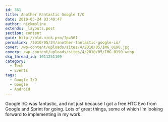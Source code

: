 ```yaml
---
id: 361
title: Another Fantastic Google I/O
date: 2010-05-24 03:40:47
author: nickmoline
extends: _layouts.post
section: content
guid: http://old.nick.pro/?p=361
permalink: /2010/05/24/another-fantastic-google-io/
cover: /wp-content/uploads/sites/4/2010/05/IMG_0190.jpg
coverp: /wp-content/uploads/sites/4/2010/05/IMG_0190.webp
dsq_thread_id: 1011251109
category:
  - Tech
  - Events
tags:
  - Google I/O
  - Google
  - Android
---
```

Google I/O was fantastic, and not just because I got a free HTC Evo from Google and Sprint for going. Lots of great things, some of which I&#8217;m looking forward to implementing in my work.
